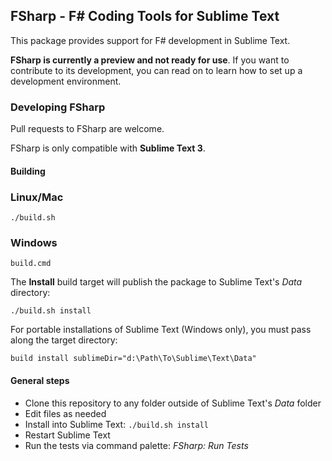 ## FSharp - F# Coding Tools for Sublime Text

This package provides support
for F# development in Sublime Text.

**FSharp is currently a preview
and not ready for use**.
If you want to contribute to its development,
you can read on
to learn how to set up
a development environment.


### Developing FSharp

Pull requests to FSharp are welcome.

FSharp is only compatible
with **Sublime Text 3**.


#### Building

### Linux/Mac

```shell
./build.sh
```

### Windows

```shell
build.cmd
```

The **Install** build target
will publish the package
to Sublime Text's *Data* directory:

```shell
./build.sh install
```

For portable installations of Sublime Text
(Windows only),
you must pass along
the target directory:

```shell
build install sublimeDir="d:\Path\To\Sublime\Text\Data"
```

#### General steps

* Clone this repository to any folder outside of Sublime Text's *Data* folder
* Edit files as needed
* Install into Sublime Text: `./build.sh install`
* Restart Sublime Text
* Run the tests via command palette: *FSharp: Run Tests*
